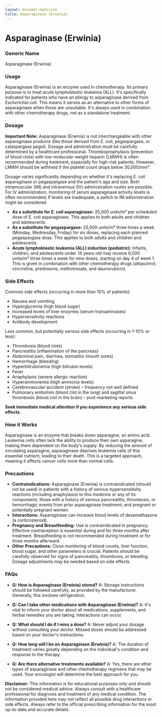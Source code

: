 ```yaml
---
layout: minimal-medicine
title: Asparaginase (Erwinia)
---
```


# Asparaginase (Erwinia)
### Generic Name
Asparaginase (Erwinia)

### Usage

Asparaginase (Erwinia) is an enzyme used in chemotherapy. Its primary purpose is to treat acute lymphoblastic leukemia (ALL).  It's specifically indicated for patients who have an allergy to asparaginase derived from *Escherichia coli*.  This means it serves as an alternative to other forms of asparaginase when those are unsuitable.  It's always used in combination with other chemotherapy drugs, not as a standalone treatment.

### Dosage

**Important Note:** Asparaginase (Erwinia) is not interchangeable with other asparaginase products (like those derived from *E. coli*, pegaspargase, or calaspargase pegol).  Dosage and administration must be carefully determined by a healthcare professional. Thromboprophylaxis (prevention of blood clots) with low-molecular-weight heparin (LMWH) is often recommended during treatment, especially for high-risk patients.  However, LMWH should be withheld if the platelet count drops below 30,000/mm³.

Dosage varies significantly depending on whether it's replacing *E. coli* asparaginase or pegaspargase and the patient's age and size.  Both intramuscular (IM) and intravenous (IV) administration routes are possible. For IV administration, monitoring of serum asparaginase activity levels is often recommended; if levels are inadequate, a switch to IM administration might be considered.

* **As a substitute for *E. coli* asparaginase:**  25,000 units/m² per scheduled dose of *E. coli* asparaginase.  This applies to both adults and children and adolescents.
* **As a substitute for pegaspargase:** 25,000 units/m² three times a week (Monday, Wednesday, Friday) for six doses, replacing each planned pegaspargase dose. This applies to both adults and children and adolescents.
* **Acute lymphoblastic leukemia (ALL) induction (pediatric):**  Infants, children, and adolescents under 14 years old may receive 6,000 units/m² three times a week for nine doses, starting on day 4 of week 1. This is given in combination with other chemotherapy drugs (allopurinol, vincristine, prednisone, methotrexate, and daunorubicin).


### Side Effects

Common side effects (occurring in more than 10% of patients):

* Nausea and vomiting
* Hyperglycemia (high blood sugar)
* Increased levels of liver enzymes (serum transaminases)
* Hypersensitivity reactions
* Antibody development

Less common, but potentially serious side effects (occurring in 1-10% or less):

* Thrombosis (blood clots)
* Pancreatitis (inflammation of the pancreas)
* Abdominal pain, diarrhea, stomatitis (mouth sores)
* Hemorrhage (bleeding)
* Hyperbilirubinemia (high bilirubin levels)
* Fever
* Anaphylaxis (severe allergic reaction)
* Hyperammonemia (high ammonia levels)
* Cerebrovascular accident (stroke) – frequency not well defined
* Pulmonary embolism (blood clot in the lung) and sagittal sinus thrombosis (blood clot in the brain) – post-marketing reports


**Seek immediate medical attention if you experience any serious side effects.**

### How it Works

Asparaginase is an enzyme that breaks down asparagine, an amino acid.  Leukemia cells often lack the ability to produce their own asparagine, making them dependent on the body's supply. By reducing the amount of circulating asparagine, asparaginase deprives leukemia cells of this essential nutrient, leading to their death.  This is a targeted approach, meaning it affects cancer cells more than normal cells.


### Precautions

* **Contraindications:**  Asparaginase (Erwinia) is contraindicated (should not be used) in patients with a history of serious hypersensitivity reactions (including anaphylaxis) to this medicine or any of its components; those with a history of serious pancreatitis, thrombosis, or hemorrhagic events from prior asparaginase treatment; and pregnant or potentially pregnant women.
* **Interactions:** Asparaginase can increase blood levels of dexamethasone (a corticosteroid).
* **Pregnancy and Breastfeeding:**  Use is contraindicated in pregnancy.  Effective contraception is essential during and for three months after treatment. Breastfeeding is not recommended during treatment or for three months afterward.
* **Other Precautions:**  Close monitoring of blood counts, liver function, blood sugar, and other parameters is crucial. Patients should be carefully observed for signs of pancreatitis, thrombosis, or bleeding.  Dosage adjustments may be needed based on side effects.


### FAQs

* **Q: How is Asparaginase (Erwinia) stored?** A:  Storage instructions should be followed carefully, as provided by the manufacturer. Generally, this involves refrigeration.

* **Q: Can I take other medications with Asparaginase (Erwinia)?** A:  It's vital to inform your doctor about all medications, supplements, and herbal remedies you are taking.  Interactions can occur.

* **Q: What should I do if I miss a dose?** A:  Never adjust your dosage without consulting your doctor.  Missed doses should be addressed based on your doctor's instructions.

* **Q:  How long will I be on Asparaginase (Erwinia)?** A: The duration of treatment varies greatly depending on the individual's condition and response to the therapy.

* **Q: Are there alternative treatments available?**  A:  Yes, there are other types of asparaginase and other chemotherapy regimens that may be used.  Your oncologist will determine the best approach for you.


**Disclaimer:** This information is for educational purposes only and should not be considered medical advice. Always consult with a healthcare professional for diagnosis and treatment of any medical condition.  The information provided here may not reflect all possible drug interactions or side effects.  Always refer to the official prescribing information for the most up-to-date and accurate details.
